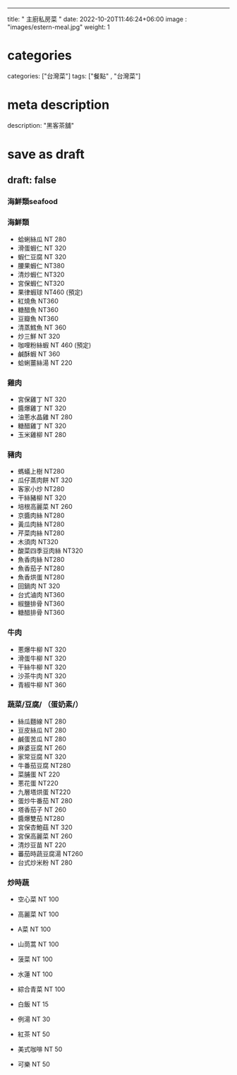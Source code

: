 
---
title: " 主廚私房菜 "
date: 2022-10-20T11:46:24+06:00
image : "images/estern-meal.jpg"
weight: 1
# categories
categories: ["台灣菜"]
tags: ["餐點" , "台灣菜"]
# meta description
description: "黑客茶舖"
# save as draft
draft: false
---
### 海鮮類seafood 

### 海鮮類

- 蛤蜊絲瓜 NT 280
- 滑蛋蝦仁 NT 320
- 蝦仁豆腐 NT 320
- 腰果蝦仁 NT380
- 清炒蝦仁 NT320
- 宮保蝦仁 NT320
- 果律蝦球 NT460 (預定)
- 紅燒魚 NT360
- 糖醋魚 NT360
- 豆瓣魚  NT360
- 清蒸鱈魚 NT 360
- 炒三鮮  NT 320 
- 咖哩粉絲蝦  NT 460 (預定)
- 鹹酥蝦  NT 360
- 蛤蜊薑絲湯  NT 220


### 雞肉

- 宮保雞丁  NT 320 
- 醬爆雞丁 NT 320
- 油蔥水晶雞 NT 280
- 糖醋雞丁 NT 320
- 玉米雞柳  NT 280

### 豬肉

- 螞蟻上樹 NT280
- 瓜仔蒸肉餅 NT 320
- 客家小炒 NT280 
- 干絲豬柳 NT 320
- 培根高麗菜  NT 260
- 京醬肉絲 NT280
- 黃瓜肉絲  NT280
- 芹菜肉絲  NT280
- 木須肉  NT320
- 酸菜四季豆肉絲 NT320
- 魚香肉絲  NT280 
- 魚香茄子  NT280
- 魚香烘蛋  NT280
- 回鍋肉 NT 320 
- 台式滷肉  NT360
- 椒鹽排骨  NT360
- 糖醋排骨  NT360

### 牛肉

- 蔥爆牛柳 NT 320 
- 滑蛋牛柳 NT 320
- 干絲牛柳 NT 320
- 沙茶牛肉 NT 320 
- 青椒牛柳 NT 360


### 蔬菜/豆腐/ （蛋奶素/）


- 絲瓜麵線 NT 280
- 豆皮絲瓜  NT 280
- 鹹蛋苦瓜  NT 280
- 麻婆豆腐  NT 260
- 家常豆腐  NT 320
- 牛番茄豆腐  NT280
- 菜脯蛋  NT 220
- 蔥花蛋  NT220
- 九層塔烘蛋  NT220
- 蛋炒牛番茄  NT 280
- 塔香茄子 NT 260
- 醬爆雙茄   NT280
- 宮保杏鮑菇  NT 320 
- 宮保高麗菜  NT 260
- 清炒豆苗  NT 220
- 蕃茄時蔬豆腐湯  NT260
- 台式炒米粉   NT 280

### 炒時蔬 

- 空心菜  NT 100
- 高麗菜  NT 100
- A菜  NT 100
- 山茼蒿    NT 100
- 菠菜  NT 100
- 水蓮  NT 100
- 綜合青菜  NT 100

- 白飯 NT 15
- 例湯 NT 30
- 紅茶  NT 50
- 美式咖啡 NT 50
- 可樂 NT 50
